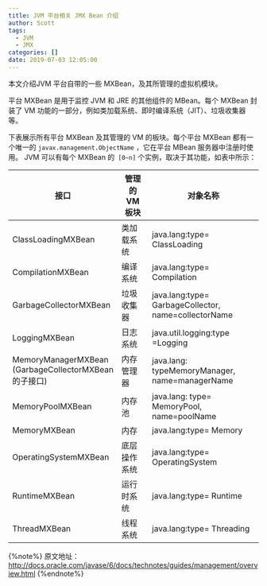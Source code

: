 ```yaml
---
title: JVM 平台相关 JMX Bean 介绍
author: Scott
tags:
  - JVM
  - JMX
categories: []
date: 2019-07-03 12:05:00
---
```

本文介绍JVM 平台自带的一些 MXBean，及其所管理的虚拟机模块。
<!--more-->

平台 MXBean 是用于监控 JVM 和 JRE 的其他组件的 MBean。每个 MXBean 封装了 VM 功能的一部分，例如类加载系统、即时编译系统（JIT）、垃圾收集器等。

下表展示所有平台 MXBean 及其管理的 VM 的板块。每个平台 MXBean 都有一个唯一的 `javax.management.ObjectName` ，它在平台 MBean 服务器中注册时使用。 JVM 可以有每个 MXBean 的` [0~n]` 个实例，取决于其功能，如表中所示：

<style>
table th:nth-of-type(1){
width: 35%;
}
table th:nth-of-type(2){
width: 15%;
}
table th:nth-of-type(3){
width: 50%;
}
</style>

|接口|管理的 VM 板块|对象名称|
|---|---|---|
|ClassLoadingMXBean|类加载系统|java.lang:type= ClassLoading|
|CompilationMXBean|编译系统|java.lang:type= Compilation|
|GarbageCollectorMXBean|垃圾收集器|java.lang:type= GarbageCollector, name=collectorName|
|LoggingMXBean|日志系统|java.util.logging:type =Logging|
|MemoryManagerMXBean <br/>(GarbageCollectorMXBean 的子接口)|内存管理器|java.lang: typeMemoryManager, name=managerName|
|MemoryPoolMXBean|内存池|java.lang: type= MemoryPool, name=poolName|
|MemoryMXBean|内存|java.lang:type= Memory|
|OperatingSystemMXBean|底层操作系统|java.lang:type= OperatingSystem|
|RuntimeMXBean|运行时系统|java.lang:type= Runtime|
|ThreadMXBean|线程系统|java.lang:type= Threading|

{%note%}
原文地址：http://docs.oracle.com/javase/6/docs/technotes/guides/management/overview.html
{%endnote%}